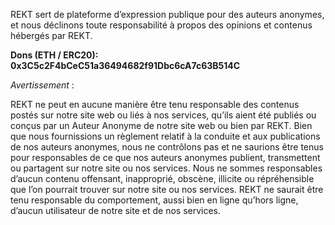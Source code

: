 REKT sert de plateforme d’expression publique pour des auteurs anonymes, et nous déclinons toute responsabilité à propos des opinions et contenus hébergés par REKT.

**Dons (ETH / ERC20): 0x3C5c2F4bCeC51a36494682f91Dbc6cA7c63B514C**

_Avertissement_ :

REKT ne peut en aucune manière être tenu responsable des contenus postés sur notre site web ou liés à nos services, qu’ils aient été publiés ou conçus par un Auteur Anonyme de notre site web ou bien par REKT. Bien que nous fournissions un règlement relatif à la conduite et aux publications de nos auteurs anonymes, nous ne contrôlons pas et ne saurions être tenus pour responsables de ce que nos auteurs anonymes publient, transmettent ou partagent sur notre site ou nos services. Nous ne sommes responsables d’aucun contenu offensant, inapproprié, obscène, illicite ou répréhensible que l’on pourrait trouver sur notre site ou nos services. REKT ne saurait être tenu responsable du comportement, aussi bien en ligne qu’hors ligne, d’aucun utilisateur de notre site et de nos services.
